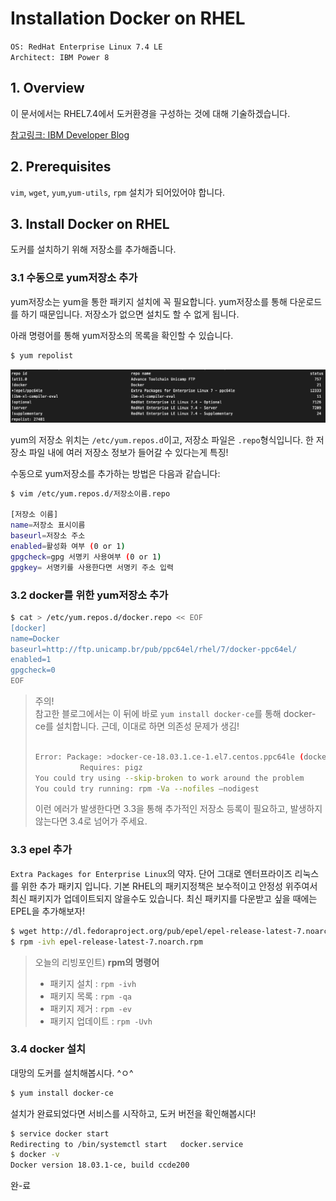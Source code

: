 # Installation Docker on RHEL
`OS: RedHat Enterprise Linux 7.4 LE`  
`Architect: IBM Power 8`

## 1. Overview
이 문서에서는 RHEL7.4에서 도커환경을 구성하는 것에 대해 기술하겠습니다.

[참고링크: IBM Developer Blog](https://developer.ibm.com/linuxonpower/docker-on-power/)

## 2. Prerequisites
`vim`, `wget`, `yum`,`yum-utils`, `rpm` 설치가 되어있어야 합니다.

## 3. Install Docker on RHEL
도커를 설치하기 위해 저장소를 추가해줍니다.

### 3.1 수동으로 yum저장소 추가
yum저장소는 yum을 통한 패키지 설치에 꼭 필요합니다. yum저장소를 통해 다운로드를 하기 때문입니다. 저장소가 없으면 설치도 할 수 없게 됩니다.  

아래 명령어를 통해 yum저장소의 목록을 확인할 수 있습니다. 
~~~bash
$ yum repolist
~~~
![Alt text](./img/1.png)

yum의 저장소 위치는 `/etc/yum.repos.d`이고, 저장소 파일은 `.repo`형식입니다. 한 저장소 파일 내에 여러 저장소 정보가 들어갈 수 있다는게 특징!  

수동으로 yum저장소를 추가하는 방법은 다음과 같습니다:
~~~bash
$ vim /etc/yum.repos.d/저장소이름.repo

[저장소 이름]
name=저장소 표시이름
baseurl=저장소 주소
enabled=활성화 여부 (0 or 1)
gpgcheck=gpg 서명키 사용여부 (0 or 1)
gpgkey= 서명키를 사용한다면 서명키 주소 입력
~~~
### 3.2 docker를 위한 yum저장소 추가

~~~bash
$ cat > /etc/yum.repos.d/docker.repo << EOF
[docker]
name=Docker
baseurl=http://ftp.unicamp.br/pub/ppc64el/rhel/7/docker-ppc64el/
enabled=1
gpgcheck=0
EOF
~~~

>주의!  
>참고한 블로그에서는 이 뒤에 바로 `yum install docker-ce`를 통해 docker-ce를 설치합니다. 근데, 이대로 하면 의존성 문제가 생김!  
>~~~bash
>
>Error: Package: >docker-ce-18.03.1.ce-1.el7.centos.ppc64le (docker)
>           Requires: pigz
 >You could try using --skip-broken to work around the problem
> You could try running: rpm -Va --nofiles —nodigest
>~~~
>
>이런 에러가 발생한다면 3.3을 통해 추가적인 저장소 등록이 필요하고, 발생하지 않는다면 3.4로 넘어가 주세요.

### 3.3 epel 추가
`Extra Packages for Enterprise Linux`의 약자. 단어 그대로 엔터프라이즈 리눅스를 위한 추가 패키지 입니다. 기본 RHEL의 패키지정책은 보수적이고 안정성 위주여서 최신 패키지가 업데이트되지 않을수도 있습니다. 최신 패키지를 다운받고 싶을 때에는 EPEL을 추가해보자!

~~~bash
$ wget http://dl.fedoraproject.org/pub/epel/epel-release-latest-7.noarch.rpm
$ rpm -ivh epel-release-latest-7.noarch.rpm
~~~

>오늘의 리빙포인트)  <b>rpm의 명령어</b>   
>- 패키지 설치 : `rpm -ivh`  
>- 패키지 목록 : `rpm -qa`  
>- 패키지 제거 : `rpm -ev`  
>- 패키지 업데이트 : `rpm -Uvh`

### 3.4 docker 설치
대망의 도커를 설치해봅시다. ^ㅇ^
~~~bash
$ yum install docker-ce
~~~
설치가 완료되었다면 서비스를 시작하고, 도커 버전을 확인해봅시다!
~~~bash
$ service docker start
Redirecting to /bin/systemctl start   docker.service  
$ docker -v  
Docker version 18.03.1-ce, build ccde200
~~~
완-료  

